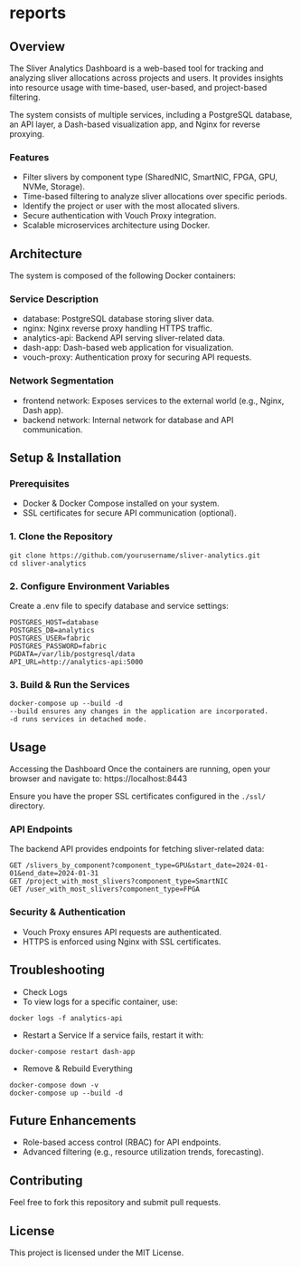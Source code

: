 # reports
## Overview
The Sliver Analytics Dashboard is a web-based tool for tracking and analyzing sliver allocations across projects and users. It provides insights into resource usage with time-based, user-based, and project-based filtering.

The system consists of multiple services, including a PostgreSQL database, an API layer, a Dash-based visualization app, and Nginx for reverse proxying.

### Features
- Filter slivers by component type (SharedNIC, SmartNIC, FPGA, GPU, NVMe, Storage).
- Time-based filtering to analyze sliver allocations over specific periods.
- Identify the project or user with the most allocated slivers.
- Secure authentication with Vouch Proxy integration.
- Scalable microservices architecture using Docker.

## Architecture
The system is composed of the following Docker containers:

### Service	Description
- database: PostgreSQL database storing sliver data.
- nginx: Nginx reverse proxy handling HTTPS traffic.
- analytics-api: Backend API serving sliver-related data.
- dash-app: Dash-based web application for visualization.
- vouch-proxy: Authentication proxy for securing API requests.

### Network Segmentation
- frontend network: Exposes services to the external world (e.g., Nginx, Dash app).
- backend network: Internal network for database and API communication.

## Setup & Installation
### Prerequisites
- Docker & Docker Compose installed on your system.
- SSL certificates for secure API communication (optional).

### 1. Clone the Repository
```
git clone https://github.com/yourusername/sliver-analytics.git
cd sliver-analytics
```


### 2. Configure Environment Variables
Create a .env file to specify database and service settings:

```
POSTGRES_HOST=database
POSTGRES_DB=analytics
POSTGRES_USER=fabric
POSTGRES_PASSWORD=fabric
PGDATA=/var/lib/postgresql/data
API_URL=http://analytics-api:5000
```

### 3. Build & Run the Services
```
docker-compose up --build -d
--build ensures any changes in the application are incorporated.
-d runs services in detached mode.
```

## Usage
Accessing the Dashboard
Once the containers are running, open your browser and navigate to: https://localhost:8443

Ensure you have the proper SSL certificates configured in the `./ssl/` directory.

### API Endpoints
The backend API provides endpoints for fetching sliver-related data:

```
GET /slivers_by_component?component_type=GPU&start_date=2024-01-01&end_date=2024-01-31
GET /project_with_most_slivers?component_type=SmartNIC
GET /user_with_most_slivers?component_type=FPGA
```

### Security & Authentication
- Vouch Proxy ensures API requests are authenticated.
- HTTPS is enforced using Nginx with SSL certificates.

## Troubleshooting
- Check Logs
- To view logs for a specific container, use:
```
docker logs -f analytics-api
```
- Restart a Service
If a service fails, restart it with:
```
docker-compose restart dash-app
```
- Remove & Rebuild Everything
```
docker-compose down -v
docker-compose up --build -d
```

## Future Enhancements
- Role-based access control (RBAC) for API endpoints.
- Advanced filtering (e.g., resource utilization trends, forecasting).

## Contributing
Feel free to fork this repository and submit pull requests.

## License
This project is licensed under the MIT License.
